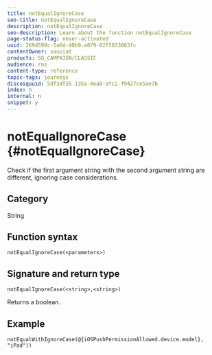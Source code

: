 ```yaml
---
title: notEqualIgnoreCase
seo-title: notEqualIgnoreCase
description: notEqualIgnoreCase
seo-description: Learn about the function notEqualIgnoreCase
page-status-flag: never-activated
uuid: 269d590c-5a6d-40b9-a879-02f5033863fc
contentOwner: sauviat
products: SG_CAMPAIGN/CLASSIC
audience: rns
content-type: reference
topic-tags: journeys
discoiquuid: 5df34f55-135a-4ea8-afc2-f9427ce5ae7b
index: n
internal: n
snippet: y
---
```


# notEqualIgnoreCase {#notEqualIgnoreCase}

Check if the first argument string with the second argument string are different, ignoring case considerations.

## Category

String

## Function syntax

`notEqualIgnoreCase(<parameters>)`

## Signature and return type

`notEqualIgnoreCase(<string>,<string>)`

Returns a boolean.

## Example

`notEqualWithIgnoreCase(@{iOSPushPermissionAllowed.device.model}, "iPad"))`
